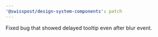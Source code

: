 ```yaml
---
'@swisspost/design-system-components': patch
---
```


Fixed bug that showed delayed tooltip even after blur event.
